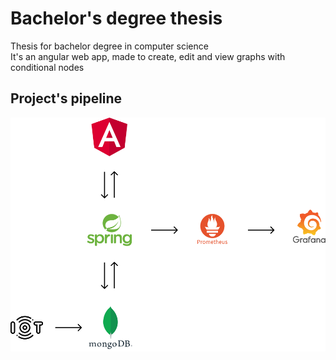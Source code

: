 # Bachelor's degree thesis
Thesis for bachelor degree in computer science<br>
It's an angular web app, made to create, edit and view graphs with conditional nodes
## Project's pipeline
![alt text](https://github.com/simone-05/thesis/blob/main/pipeline_tesi.png?raw=true)
